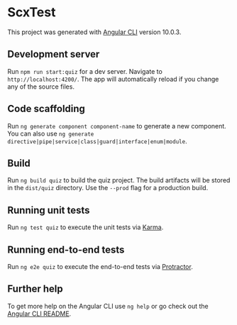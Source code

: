 # ScxTest

This project was generated with [Angular CLI](https://github.com/angular/angular-cli) version 10.0.3.

## Development server

Run `npm run start:quiz` for a dev server. Navigate to `http://localhost:4200/`. The app will automatically reload if you change any of the source files.

## Code scaffolding

Run `ng generate component component-name` to generate a new component. You can also use `ng generate directive|pipe|service|class|guard|interface|enum|module`.

## Build

Run `ng build quiz` to build the quiz project. The build artifacts will be stored in the `dist/quiz` directory. Use the `--prod` flag for a production build.

## Running unit tests

Run `ng test quiz` to execute the unit tests via [Karma](https://karma-runner.github.io).

## Running end-to-end tests

Run `ng e2e quiz` to execute the end-to-end tests via [Protractor](http://www.protractortest.org/).

## Further help

To get more help on the Angular CLI use `ng help` or go check out the [Angular CLI README](https://github.com/angular/angular-cli/blob/master/README.md).
